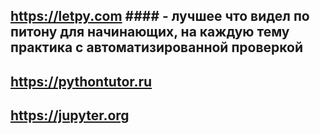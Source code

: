 ## https://letpy.com #### - лучшее что видел по питону для начинающих, на каждую тему практика с автоматизированной проверкой
## https://pythontutor.ru 
## https://jupyter.org
